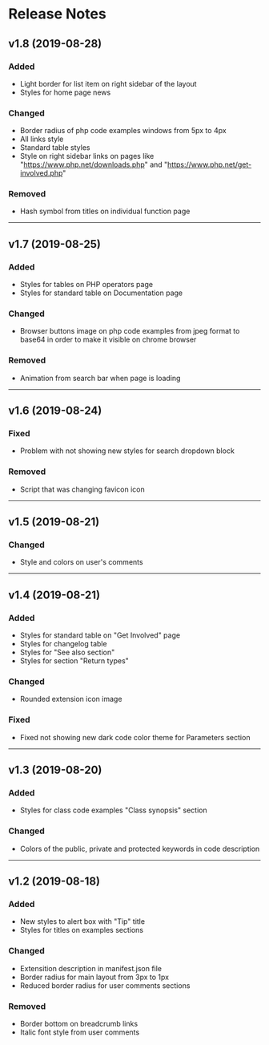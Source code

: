 # Release Notes

## v1.8 (2019-08-28)

### Added
- Light border for list item on right sidebar of the layout
- Styles for home page news

### Changed
- Border radius of php code examples windows from 5px to 4px
- All links style
- Standard table styles
- Style on right sidebar links on pages like "https://www.php.net/downloads.php" and "https://www.php.net/get-involved.php"

### Removed
- Hash symbol from titles on individual function page

----

## v1.7 (2019-08-25)

### Added
- Styles for tables on PHP operators page
- Styles for standard table on Documentation page

### Changed
- Browser buttons image on php code examples from jpeg format to base64 in order to make it visible on chrome browser

### Removed
- Animation from search bar when page is loading

----

## v1.6 (2019-08-24)

### Fixed
- Problem with not showing new styles for search dropdown block

### Removed
- Script that was changing favicon icon

----

## v1.5 (2019-08-21)

### Changed
- Style and colors on user's comments

----

## v1.4 (2019-08-21)

### Added
- Styles for standard table on "Get Involved" page
- Styles for changelog table
- Styles for "See also section"
- Styles for section "Return types"

### Changed
- Rounded extension icon image

### Fixed
- Fixed not showing new dark code color theme for Parameters section

----

## v1.3 (2019-08-20)

### Added
- Styles for class code examples "Class synopsis" section

### Changed
- Colors of the public, private and protected keywords in code description

----

## v1.2 (2019-08-18)

### Added
- New styles to alert box with "Tip" title
- Styles for titles on examples sections

### Changed
- Extensition description in manifest.json file
- Border radius for main layout from 3px to 1px
- Reduced border radius for user comments sections

### Removed
- Border bottom on breadcrumb links
- Italic font style from user comments